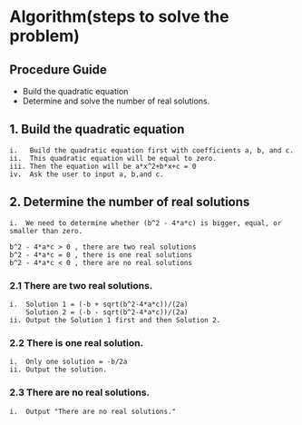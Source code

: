 # Algorithm(steps to solve the problem)

## Procedure Guide

- Build the quadratic equation
- Determine and solve the number of real solutions.

## 1. Build the quadratic equation
    i.   Build the quadratic equation first with coefficients a, b, and c. 
    ii.  This quadratic equation will be equal to zero.
    iii. Then the equation will be a*x^2+b*x+c = 0
    iv.  Ask the user to input a, b,and c.

## 2. Determine the number of real solutions 
    i.  We need to determine whether (b^2 - 4*a*c) is bigger, equal, or smaller than zero.
     
    b^2 - 4*a*c > 0 , there are two real solutions
    b^2 - 4*a*c = 0 , there is one real solutions
    b^2 - 4*a*c < 0 , there are no real solutions

    
### 2.1 There are two real solutions.
    i.  Solution 1 = (-b + sqrt(b^2-4*a*c))/(2a) 
        Solution 2 = (-b - sqrt(b^2-4*a*c))/(2a) 
    ii. Output the Solution 1 first and then Solution 2.
### 2.2 There is one real solution.
    i.  Only one solution = -b/2a
    ii. Output the solution.
### 2.3 There are no real solutions.
    i.  Output "There are no real solutions."